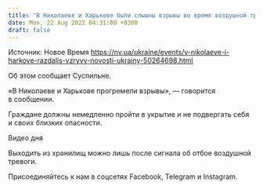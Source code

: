 ```yaml
---
title: "В Николаеве и Харькове были слышны взрывы во время воздушной тревоги"
date: Mon, 22 Aug 2022 04:31:00 +0300
draft: false
---
```

Источник: Новое Время https://nv.ua/ukraine/events/v-nikolaeve-i-harkove-razdalis-vzryvy-novosti-ukrainy-50264698.html


Об этом сообщает Суспильне.

«В Николаеве и Харькове прогремели взрывы», — говорится в сообщении.

Граждане должны немедленно пройти в укрытие и не подвергать себя и своих близких опасности.

 Видео дня   

Выходить из хранилищ можно лишь после сигнала об отбое воздушной тревоги.

Присоединяйтесь к нам в соцсетях Facebook, Telegram и Instagram.
